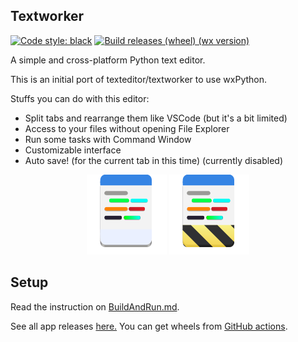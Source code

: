 ## Textworker
[![Code style: black](https://img.shields.io/badge/code%20style-black-000000.svg)](https://github.com/psf/black)
[![Build releases (wheel) (wx version)](https://github.com/lebao3105/texteditor/actions/workflows/wheel.yml/badge.svg?branch=wip%2Fwx)](https://github.com/lebao3105/texteditor/actions/workflows/wheel.yml)

A simple and cross-platform Python text editor.

This is an initial port of texteditor/textworker to use wxPython.

Stuffs you can do with this editor:
* Split tabs and rearrange them like VSCode (but it's a bit limited)
* Access to your files without opening File Explorer
* Run some tasks with Command Window
* Customizable interface
* Auto save! (for the current tab in this time) (currently disabled)

<div align="center">
    <img src="textworker/icons/textworker.png">
    <img src="textworker/icons/textworker.Devel.png">
</div>

## Setup
Read the instruction on [BuildAndRun.md](BuildAndRun.md).

See all app releases [here.](https://github.com/lebao3105/texteditor/releases) You can get wheels from [GitHub actions](https://github.com/lebao3105/texteditor/actions).